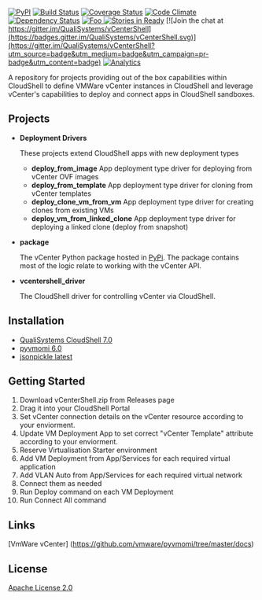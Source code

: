 [![PyPI](https://img.shields.io/pypi/v/cloudshell-cp-vcenter.svg?maxAge=2592000)](https://pypi.python.org/pypi/cloudshell-cp-vcenter/) [![Build Status](https://travis-ci.org/QualiSystems/vCenterShell.svg?branch=master)](https://travis-ci.org/QualiSystems/vCenterShell) [![Coverage Status](https://coveralls.io/repos/QualiSystems/vCenterShell/badge.svg?branch=develop&service=github)](https://coveralls.io/github/QualiSystems/vCenterShell?branch=develop) [![Code Climate](https://codeclimate.com/github/QualiSystems/vCenterShell/badges/gpa.svg)](https://codeclimate.com/github/QualiSystems/vCenterShell) 
[![Dependency Status](https://dependencyci.com/github/QualiSystems/vCenterShell/badge)](https://dependencyci.com/github/QualiSystems/vCenterShell)
[ ![Foo](https://qualisystems.getbadges.io/shield/company/qualisystems) ](https://getbadges.io) [![Stories in Ready](https://badge.waffle.io/QualiSystems/vCenterShell.svg?label=ready&title=Ready)](http://waffle.io/QualiSystems/vCenterShell) [![Join the chat at https://gitter.im/QualiSystems/vCenterShell](https://badges.gitter.im/QualiSystems/vCenterShell.svg)](https://gitter.im/QualiSystems/vCenterShell?utm_source=badge&utm_medium=badge&utm_campaign=pr-badge&utm_content=badge) [![Analytics](https://ga-beacon.appspot.com/UA-72194260-1/QualiSystems/vCenterShell)](https://github.com/QualiSystems/vCenterShell/)

A repository for projects providing out of the box capabilities within CloudShell to define VMWare vCenter instances in CloudShell and leverage vCenter's capabilities to deploy and connect apps in CloudShell sandboxes.

## Projects
* **Deployment Drivers**

    These projects extend CloudShell apps with new deployment types
    * **deploy_from_image**
    App deployment type driver for deploying from vCenter OVF images
    * **deploy_from_template**
    App deployment type driver for cloning from vCenter templates
    * **deploy_clone_vm_from_vm**
    App deployment type driver for creating clones from existing VMs
    * **deploy_vm_from_linked_clone**
    App deployment type driver for deploying a linked clone (deploy from snapshot)


* **package**

    The vCenter Python package hosted in [PyPi](https://pypi.python.org/). The package contains most of the logic relate
    to working with the vCenter API.

* **vcentershell_driver**

    The CloudShell driver for controlling vCenter via CloudShell.

## Installation
* [QualiSystems CloudShell 7.0](http://www.qualisystems.com/products/cloudshell/cloudshell-overview/)
* [pyvmomi 6.0](https://github.com/vmware/pyvmomi)
* [jsonpickle latest](https://jsonpickle.github.io/)


## Getting Started

1. Download vCenterShell.zip from Releases page
2. Drag it into your CloudShell Portal
3. Set vCenter connection details on the vCenter resource according to your enviorment.
4. Update VM Deployment App to set correct "vCenter Template" attribute according to your enviorment.
4. Reserve Virtualisation Starter environment
5. Add VM Deployment from App/Services for each required virtual application
6. Add VLAN Auto from App/Services for each required virtual network
7. Connect them as needed
8. Run Deploy command on each VM Deployment
9. Run Connect All command

## Links
[VmWare vCenter] (https://github.com/vmware/pyvmomi/tree/master/docs)

## License
[Apache License 2.0](https://github.com/QualiSystems/vCenterShell/blob/master/LICENSE)

